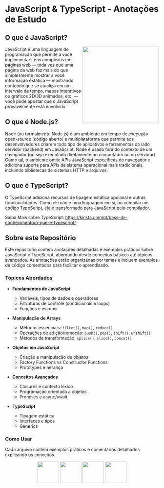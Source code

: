# JavaScript & TypeScript - Anotações de Estudo

## O que é JavaScript?

<img align="right" src="https://media0.giphy.com/media/v1.Y2lkPTc5MGI3NjExNGw0Y3J6OTNvY2d3bGdvc3puazEzM3I0Y2lvZG9rNHJvdThnaXVyNCZlcD12MV9pbnRlcm5hbF9naWZfYnlfaWQmY3Q9Zw/26tn33aiTi1jkl6H6/giphy.gif" height="250"/>

JavaScript é uma linguagem de programação que permite a você implementar itens complexos em páginas web — toda vez que uma página da web faz mais do que simplesmente mostrar a você informação estática — mostrando conteúdo que se atualiza em um intervalo de tempo, mapas interativos ou gráficos 2D/3D animados, etc. — você pode apostar que o JavaScript provavelmente está envolvido.

## O que é Node.js?

Node (ou formalmente Node.js) é um ambiente em tempo de execução open-source (código aberto) e multiplataforma que permite aos desenvolvedores criarem todo tipo de aplicativos e ferramentas do lado servidor (backend) em JavaScript. Node é usado fora do contexto de um navegador (ou seja executado diretamente no computador ou no servidor). Como tal, o ambiente omite APIs JavaScript específicas do navegador e adiciona suporte para APIs de sistema operacional mais tradicionais, incluindo bibliotecas de sistemas HTTP e arquivos.

## O que é TypeScript?

O TypeScript adiciona recursos de tipagem estática opcional e outras funcionalidades. Como ele não é uma linguagem em si, ao compilar um código TypeScript, ele é transformado para JavaScript pelo compilador.

Saiba Mais sobre TypeScript: https://kinsta.com/pt/base-de-conhecimento/o-que-e-typescript/

## Sobre este Repositório

Este repositório contém anotações detalhadas e exemplos práticos sobre JavaScript e TypeScript, abordando desde conceitos básicos até tópicos avançados. As anotações estão organizadas por temas e incluem exemplos de código comentados para facilitar o aprendizado.

### Tópicos Abordados

- **Fundamentos de JavaScript**

  - Variáveis, tipos de dados e operadores
  - Estruturas de controle (condicionais e loops)
  - Funções e escopo

- **Manipulação de Arrays**

  - Métodos essenciais: `filter()`, `map()`, `reduce()`
  - Operações de adição/remoção: `push()`, `pop()`, `shift()`, `unshift()`
  - Métodos de transformação: `splice()`, `slice()`, `concat()`

- **Objetos em JavaScript**

  - Criação e manipulação de objetos
  - Factory Functions vs Constructor Functions
  - Prototypes e herança

- **Conceitos Avançados**

  - Closures e contexto léxico
  - Programação orientada a objetos
  - Promises e async/await

- **TypeScript**
  - Tipagem estática
  - Interfaces e tipos
  - Generics

### Como Usar

Cada arquivo contém exemplos práticos e comentários detalhados explicando os conceitos.

<div align="center">
<img src="https://www.svgrepo.com/show/373703/js.svg" height="70"/>
<img src="https://static-00.iconduck.com/assets.00/node-js-icon-454x512-nztofx17.png" height="70"/>
<img src="https://cdn4.iconfinder.com/data/icons/logos-3/600/React.js_logo-512.png" height="70"/>
<img src="https://www.svgrepo.com/show/374144/typescript.svg" height="70"/>
</div>
